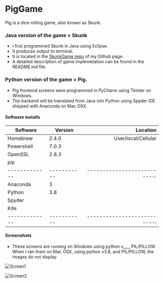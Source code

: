 # PigGame

Pig is a dice rolling game, also known as Skunk.

### Java version of the game = Skunk 
* I first programmed Skunk in Java using Eclipse. 
* It produces output to terminal.
* It is located in the [SkunkGame repo](https://github.com/heathermortensen/SkunkGame) of my Github page.
* A detailed description of game implemetation can be found in the README.md file.

### Python version of the game = Pig.
* Pig frontend screens were programmed in PyCharm using Tkinter on Windows.
* The backend will be translated from Java into Python using Spyder IDE shipped with Anaconda on Mac OSX.

#### Software installs

| Software     | Version   | Location
| ------------- | ---------- | ---------------------------: |
| Homebrew  | 2.4.0       | User/local/Cellular          | 
| Powershell  | 7.0.3       | 
| OpenSSL    | 2.8.3       |
| pip              |                 |
| ------------- | ----------- | --------------------------: | 
| Anaconda   | 3              |                                        |
| Python        | 3.8           |                                        |
| Spyder        |                 |                                        |
| Kite             |                 |                                        |
| ------------- | ----------- | --------------------------: |

#### Screenshots

* These screens are running on Windows using python v___, PIL/PILLOW
When I ran them on Mac OSX, using python v3.8, and PIL/PILLOW, the images do not display.

![Screen1]()

![Screen2]()
